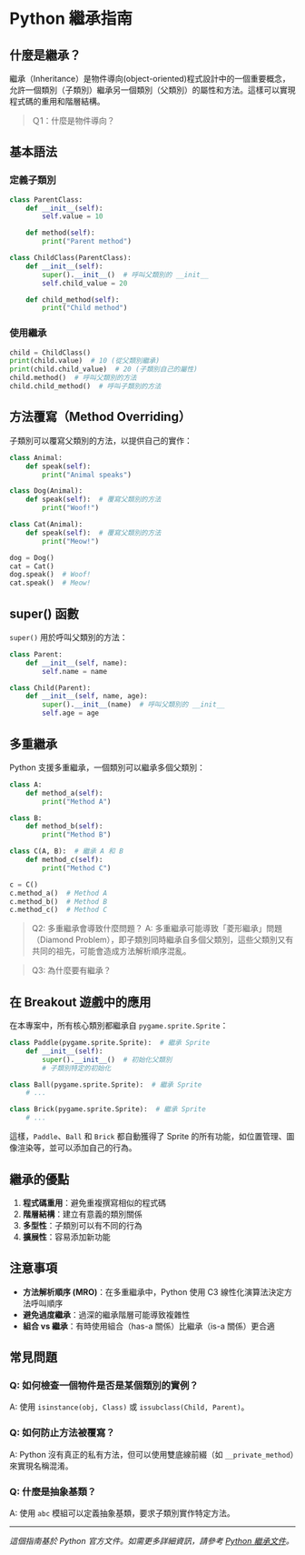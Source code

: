 # Python 繼承指南

## 什麼是繼承？

繼承（Inheritance）是物件導向(object-oriented)程式設計中的一個重要概念，允許一個類別（子類別）繼承另一個類別（父類別）的屬性和方法。這樣可以實現程式碼的重用和階層結構。

> Ｑ1：什麼是物件導向？

## 基本語法

### 定義子類別

```python
class ParentClass:
    def __init__(self):
        self.value = 10

    def method(self):
        print("Parent method")

class ChildClass(ParentClass):
    def __init__(self):
        super().__init__()  # 呼叫父類別的 __init__
        self.child_value = 20

    def child_method(self):
        print("Child method")
```

### 使用繼承

```python
child = ChildClass()
print(child.value)  # 10 (從父類別繼承)
print(child.child_value)  # 20 (子類別自己的屬性)
child.method()  # 呼叫父類別的方法
child.child_method()  # 呼叫子類別的方法
```

## 方法覆寫（Method Overriding）

子類別可以覆寫父類別的方法，以提供自己的實作：

```python
class Animal:
    def speak(self):
        print("Animal speaks")

class Dog(Animal):
    def speak(self):  # 覆寫父類別的方法
        print("Woof!")

class Cat(Animal):
    def speak(self):  # 覆寫父類別的方法
        print("Meow!")

dog = Dog()
cat = Cat()
dog.speak()  # Woof!
cat.speak()  # Meow!
```

## super() 函數

`super()` 用於呼叫父類別的方法：

```python
class Parent:
    def __init__(self, name):
        self.name = name

class Child(Parent):
    def __init__(self, name, age):
        super().__init__(name)  # 呼叫父類別的 __init__
        self.age = age
```

## 多重繼承

Python 支援多重繼承，一個類別可以繼承多個父類別：

```python
class A:
    def method_a(self):
        print("Method A")

class B:
    def method_b(self):
        print("Method B")

class C(A, B):  # 繼承 A 和 B
    def method_c(self):
        print("Method C")

c = C()
c.method_a()  # Method A
c.method_b()  # Method B
c.method_c()  # Method C
```

> Q2: 多重繼承會導致什麼問題？
A: 多重繼承可能導致「菱形繼承」問題（Diamond Problem），即子類別同時繼承自多個父類別，這些父類別又有共同的祖先，可能會造成方法解析順序混亂。

> Q3: 為什麼要有繼承？

## 在 Breakout 遊戲中的應用

在本專案中，所有核心類別都繼承自 `pygame.sprite.Sprite`：

```python
class Paddle(pygame.sprite.Sprite):  # 繼承 Sprite
    def __init__(self):
        super().__init__()  # 初始化父類別
        # 子類別特定的初始化

class Ball(pygame.sprite.Sprite):  # 繼承 Sprite
    # ...

class Brick(pygame.sprite.Sprite):  # 繼承 Sprite
    # ...
```

這樣，`Paddle`、`Ball` 和 `Brick` 都自動獲得了 Sprite 的所有功能，如位置管理、圖像渲染等，並可以添加自己的行為。

## 繼承的優點

1. **程式碼重用**：避免重複撰寫相似的程式碼
2. **階層結構**：建立有意義的類別關係
3. **多型性**：子類別可以有不同的行為
4. **擴展性**：容易添加新功能

## 注意事項

- **方法解析順序 (MRO)**：在多重繼承中，Python 使用 C3 線性化演算法決定方法呼叫順序
- **避免過度繼承**：過深的繼承階層可能導致複雜性
- **組合 vs 繼承**：有時使用組合（has-a 關係）比繼承（is-a 關係）更合適

## 常見問題

### Q: 如何檢查一個物件是否是某個類別的實例？
A: 使用 `isinstance(obj, Class)` 或 `issubclass(Child, Parent)`。

### Q: 如何防止方法被覆寫？
A: Python 沒有真正的私有方法，但可以使用雙底線前綴（如 `__private_method`）來實現名稱混淆。

### Q: 什麼是抽象基類？
A: 使用 `abc` 模組可以定義抽象基類，要求子類別實作特定方法。

---

*這個指南基於 Python 官方文件。如需更多詳細資訊，請參考 [Python 繼承文件](https://docs.python.org/3/tutorial/classes.html#inheritance)。*